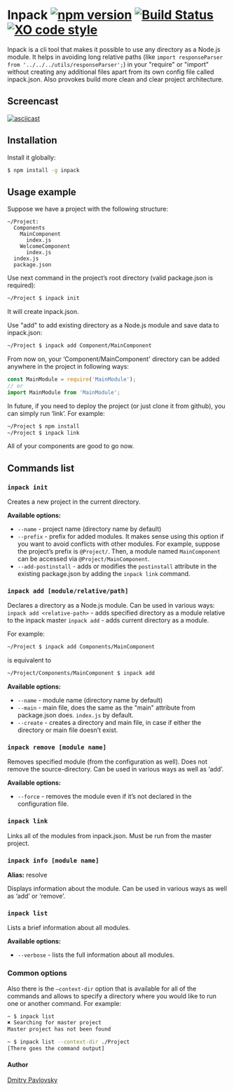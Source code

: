 # Inpack [![npm version](https://badge.fury.io/js/inpack.svg)](https://www.npmjs.com/package/inpack) [![Build Status](https://travis-ci.org/dimapaloskin/inpack.svg?branch=master)](https://travis-ci.org/dimapaloskin/inpack) [![XO code style](https://img.shields.io/badge/code_style-XO-5ed9c7.svg)](https://github.com/sindresorhus/xo)

Inpack is a cli tool that makes it possible to use any directory as a Node.js module. It helps in avoiding long relative paths (like ```import responseParser from '../../../utils/responseParser';```) in your "require" or "import" without creating any additional files apart from its own config file called inpack.json. Also provokes build more clean and clear project architecture.

## Screencast

[![asciicast](https://asciinema.org/a/eqwqbix1aw8vkn6fhb6zug5am.png)](https://asciinema.org/a/eqwqbix1aw8vkn6fhb6zug5am)

## Installation

Install it globally:

```bash
$ npm install -g inpack
```

## Usage example

Suppose we have a project with the following structure:
```
~/Project:
  Components
    MainComponent
      index.js
    WelcomeComponent
      index.js
  index.js
  package.json
 ```
 
Use next command in the project’s root directory (valid package.json is required):

```bash
~/Project $ inpack init
```

It will create inpack.json.

Use "add" to add existing directory as a Node.js module and save data to inpack.json:

```bash
~/Project $ inpack add Component/MainComponent
```

From now on, your ‘Component/MainComponent' directory can be added anywhere in the project in following ways:

```js
const MainModule = require('MainModule');
// or
import MainModule from 'MainModule';

```

In future, if you need to deploy the project (or just clone it from github), you can simply run ‘link’. For example:

```bash
~/Project $ npm install
~/Project $ inpack link
```

All of your components are good to go now.

## Commands list

### `inpack init`

Creates a new project in the current directory.

**Available options:**
- `--name` - project name (directory name by default)
- `--prefix` - prefix for added modules. It makes sense using this option if you want to avoid conflicts with other modules. For example, suppose the project’s prefix is `@Project/`. Then, a module named `MainComponent` can be accessed via `@Project/MainComponent`.
- `--add-postinstall` - adds or modifies the `postinstall` attribute in the existing package.json by adding the `inpack link` command.

### `inpack add [module/relative/path]`

Declares a directory as a Node.js module. Can be used in various ways:
`inpack add <relative-path>` - adds specified directory as a module relative to the inpack master
`inpack add` - adds current directory as a module.

 For example:
 ```bash
 ~/Project $ inpack add Components/MainComponent
 ```
 is equivalent to
 
 ```bash
 ~/Project/Components/MainComponent $ inpack add
 ```
 **Available options:**
 
 - `--name` - module name (directory name by default)
 - `--main` - main file, does the same as the "main" attribute from package.json does. `index.js` by default.
 - `--create` - creates a directory and main file, in case if either the directory or main file doesn’t exist.
 
### `inpack remove [module name]`

Removes specified module (from the configuration as well). Does not remove the source-directory. Can be used in various ways as well as ‘add’.

**Available options:**

- `--force` - removes the module even if it’s not declared in the configuration file.
 
### `inpack link`

Links all of the modules from inpack.json. Must be run from the master project.

### `inpack info [module name]`

**Alias:** resolve

Displays information about the module. Can be used in various ways as well as ‘add’ or ‘remove’.

### `inpack list`

Lists a brief information about all modules.

**Available options:**
- `--verbose` - lists the full information about all modules.

### Common options

Also there is the `—context-dir` option that is available for all of the commands and allows to specify a directory where you would like to run one or another command. For example:

```bash
~ $ inpack list 
✖ Searching for master project
Master project has not been found

~ $ inpack list --context-dir ./Project
[There goes the command output]
```

#### Author
[Dmitry Pavlovsky](http://palosk.in)
